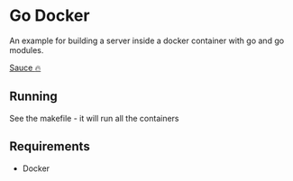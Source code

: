 # Go Docker

An example for building a server inside a docker container with go and go modules.

[Sauce :fire:](https://www.callicoder.com/docker-golang-image-container-example/)

## Running

See the makefile - it will run all the containers

## Requirements

- Docker
